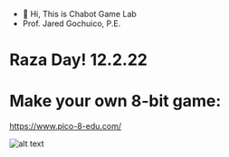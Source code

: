 - 👋 Hi, This is Chabot Game Lab
- Prof. Jared Gochuico, P.E.


# Raza Day! 12.2.22
# Make your own 8-bit game:

https://www.pico-8-edu.com/

![alt text](https://github.com/chabotgamelab/main/my_game.p8.png?raw=true)





<!---
chabotgamelab/chabotgamelab is a ✨ special ✨ repository because its `README.md` (this file) appears on your GitHub profile.
You can click the Preview link to take a look at your changes.
--->

